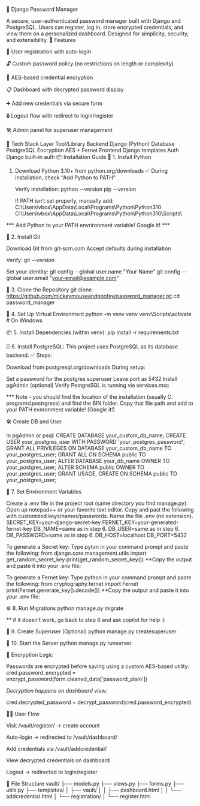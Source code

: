 🔐 Django Password Manager

A secure, user-authenticated password manager built with Django and PostgreSQL. Users can register, log in, store encrypted credentials, and view them on a personalized dashboard. Designed for simplicity, security, and extensibility.
🚀 Features

   🔑 User registration with auto-login

   🔓 Custom password policy (no restrictions on length or complexity)

   🔐 AES-based credential encryption

   📋 Dashboard with decrypted password display

   ➕ Add new credentials via secure form

   🔒 Logout flow with redirect to login/register

   🛠 Admin panel for superuser management



🧱 Tech Stack
Layer	Tool/Library
Backend	Django (Python)
Database	PostgreSQL
Encryption	AES + Fernet
Frontend	Django templates
Auth	Django built-in auth
📦 Installation Guide
🐍 1. Install Python



1. Download Python 3.10+ from python.org/downloads
   ✅ During installation, check “Add Python to PATH”

   Verify installation:
   python --version
   pip --version
   
   If PATH isn’t set properly, manually add:
   C:\Users\vbox\AppData\Local\Programs\Python\Python310\
   C:\Users\vbox\AppData\Local\Programs\Python\Python310\Scripts\

*** Add Python to your PATH envrironment variable!  Google it! ***



🧰 2. Install Git

   Download Git from git-scm.com
   Accept defaults during installation

   Verify:
   git --version
   
   Set your identity:
   git config --global user.name "Your Name"
   git config --global user.email "your-email@example.com"



📁 3. Clone the Repository
   git clone https://github.com/mickeymouseandgoofey/password_manager.git
   cd password_manager



🧪 4. Set Up Virtual Environment
   python -m venv venv
   venv\Scripts\activate  # On Windows


📦 5. Install Dependencies (within venv):
   pip install -r requirements.txt


🗄️ 6. Install PostgreSQL:
This project uses PostgreSQL as its database backend.
✅ Steps:

   Download from postgresql.org/downloads
   During setup:

   Set a password for the postgres superuser
   Leave port as 5432
   Install pgAdmin (optional)
   Verify PostgreSQL is running via services.msc

*** Note - you should find the location of the installation (usually C: programs\postrgress) and find the BIN folder.  Copy that file path and add to your PATH evnronment variable!  (Google it!)

🛠 Create DB and User

In pgAdmin or psql:
   CREATE DATABASE your_custom_db_name;
   CREATE USER your_postgres_user WITH PASSWORD 'your_postgres_password';
   GRANT ALL PRIVILEGES ON DATABASE your_custom_db_name TO your_postgres_user;
   GRANT ALL ON SCHEMA public TO your_postgres_user;
   ALTER DATABASE your_db_name OWNER TO your_postgres_user;
   ALTER SCHEMA public OWNER TO your_postgres_user;
   GRANT USAGE, CREATE ON SCHEMA public TO your_postgres_user;



🔐 7. Set Environment Variables

Create a .env file in the project root (same directory you find manage.py):
Open up notepad++ or your favorite text editor.  Copy and past the following with customized keys/names/passwords. Name the file .env (no extension).
   SECRET_KEY=your-django-secret-key
   FERNET_KEY=your-generated-fernet-key
   DB_NAME=same as in step 6.
   DB_USER=same as in step 6. 
   DB_PASSWORD=same as in step 6. 
   DB_HOST=localhost
   DB_PORT=5432


To generate a Secret key:
Type pyton in your command prompt and paste the following:
   from django.core.management.utils import get_random_secret_key
   print(get_random_secret_key())
**Copy the output and paste it into your .env file:


To generate a Fernet key:
Type python in your command prompt and paste the following:
   from cryptography.fernet import Fernet
   print(Fernet.generate_key().decode())
**Copy the output and paste it into your .env file:




⚙️ 8. Run Migrations
python manage.py migrate

** if it doesn't work, go back to step 6 and ask copilot for help :)



👤 9. Create Superuser (Optional)
python manage.py createsuperuser



🚀 10. Start the Server
python manage.py runserver



🔐 Encryption Logic

Passwords are encrypted before saving using a custom AES-based utility:
   cred.password_encrypted = encrypt_password(form.cleaned_data['password_plain'])

*Decryption happens on dashboard view:*

   cred.decrypted_password = decrypt_password(cred.password_encrypted)




🧑‍💻 User Flow

   Visit /vault/register/ → create account

   Auto-login → redirected to /vault/dashboard/

   Add credentials via /vault/addcredential/

   View decrypted credentials on dashboard

   Logout → redirected to login/register


   

📂 File Structure
vault/
├── models.py
├── views.py
├── forms.py
├── utils.py
├── templates/
│   ├── vault/
│   │   ├── dashboard.html
│   │   └── addcredential.html
│   └── registration/
│       └── register.html

